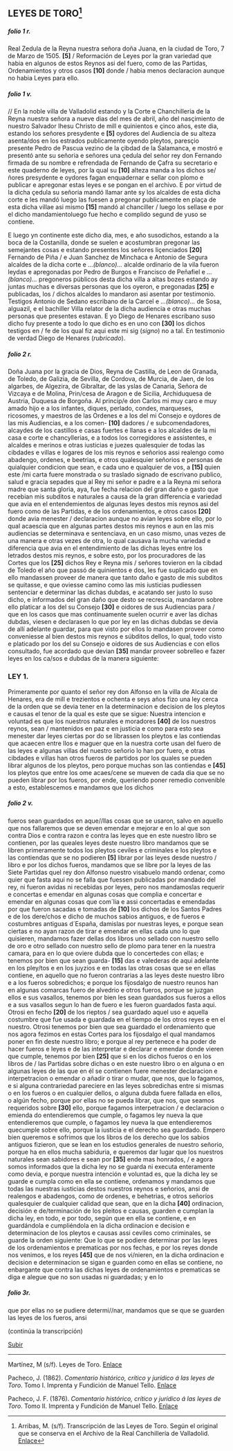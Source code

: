 ## LEYES DE TORO[^1]

##### folio 1 r.

Real Zedula de la Reyna nuestra señora doña Juana, en la ciudad de Toro, 7 de Marzo de 1505.
**[5]** / Reformación de Leyes por la gran variedad que habia en algunos de estos Reynos asi del fuero, como de las Partidas, Ordenamientos y otros casos **[10]** donde / habia menos declaracion aunque no habia Leyes para ello. 

##### folio 1 v. 

// En la noble villa de Valladolid estando y la Corte e Chanchilleria de la Reyna nuestra señora a nueve dias del mes de abril, año del nasçimiento de nuestro Salvador Ihesu Christo de mill e quinientos e çinco años, este dia, estando los señores presydente e **[5]** oydores del Audiencia de su alteza asenta/dos en los estrados publicamente oyendo pleytos, paresçio presente Pedro de Pascua vezino de la çibdad de la Salamanca, e mostró e presentó ante su señoria e señores una çedula del señor rey don Fernando firmada de su nombre e refrendada de Fernando de Çafra su secretario e este quaderno de leyes, por la qual su **[10]** alteza manda a los dichos se/ñores presydente e oydores fagan enquadernar e sellar con plomo e publicar e apregonar estas leyes e se pongan en el archivo. E por virtud de la dicha çedula su señoria mandó llamar ante sy los alcaldes de esta dicha corte e les mandó luego las fuesen a pregonar publicamente en plaça de esta dicha villae asi mismo **[15]** mandó al chanciller / luego los sellase e por el dicho mandamientoluego fue hecho e complido segund de yuso se contiene. 

E luego yn continente este dicho dia, mes, e año susodichos, estando a la boca de la Costanilla, donde se suelen e acostumbran pregonar las semejantes cosas e estando presentes los señores liçenciados **[20]** Fernando de Piña / e Juan Sanchez de Minchaca e Antonio de Segura alcaldes de la dicha corte e *...(blanco)...* alcalde ordinario de la vila fueron leydas e apregonadas por Pedro de Burgos e Francisco de Peñafiel e *...(blanco)...* pregoneros públicos desta dicha villa a altas bozes estando ay juntas muchas e diversas personas que los oyeron, e pregonadas **[25]**  e publicadas, los / dichos alcaldes lo mandaron asi asentar por testimonio. Testigos Antonio de Sedano escribano de la Carcel e *...(blanco)...* de Sosa, alguazil, e el bachiller Villa relator de la dicha audiencia e otras muchas personas que presentes estavan. E yo Diego de Henares escribano suso dicho fuy presente a todo lo que dicho es en uno con **[30]** los dichos testigos en / fe de los qual fiz aqui este mi sig (*signo*) no a tal. En testimonio de verdad Diego de Henares (*rubricado*). 

##### folio 2 r. 

Doña Juana por la gracia de Dios, Reyna de Castilla, de Leon de Granada, de Toledo, de Galizia, de Sevilla, de Cordova, de Murcia, de Jaen, de los algarbes, de Algezira, de Gibraltar, de las yslas de Canaria, Señora de Vizcaya e de Molina, Prin/cesa de Aragon e de Sicilia, Archiduquesa de Austria, Duquesa de Borgoña. Al princip/e don Carlos mi muy caro e muy amado hijo e a los infantes, diques, perlado, condes, marqueses, ricosomes, y maestros de las Ordenes e a los del mi Consejo e oydores de las mis Audiencias, e a los comen- **[10]** dadores / e subcomendadores, alcaydes de los castillos e casas fuertes e llanas e a los alcaldes de la mi casa e corte e chancyllerias, e a todos los corregidores e assistentes, e alcaldes e merinos e otras iusticias e juezes qualesquier de todas las cibdades e villas e logares de los mis reynos e señorios assi realengo como  abadengo, ordenes, e beetrias, e otros qualesquier señorios e personas de quialquier condicion que sean, e cada uno e qualquier de vos, a **[15]** quien este /mi carta fuere monstrada o su traslado signado de escrivano publico, salud e gracia sepades que al Rey mi señor e padre e a la Reyna mi señora madre que  santa gloria, aya, fue fecha relacion del gran daño e gasto que recebian mis subditos e naturales a causa de la gran differencia e variedad que avia en el entendemientos de algunas leyes destos mis reynos asi del fuero como de las Partidas, e de los ordenamientos, e otros casos **[20]** donde avia menester / declaracion aunque no avian leyes sobre ello, por lo qual acaescia que en algunas partes destos mis reynos e aun en las mis audiencias se determinava e sentenciava, en un caso mismo, unas vezes de una manera e otras vezes de otra, lo qual causava la mucha variedad e diferencia que avia en el entendimiento de las dichas leyes entre los letrados destos mis reynos, e sobre esto, por los procuradores de las Cortes que los **[25]** dichos Rey e Reyna mis / señores tovieron en la cibdad de Toledo el año que passó de quinientos e dos, les fue suplicado que en ello mandassen proveer de manera que tanto daño e gasto de mis subditos se quitasse, e que oviesse camino como las mis iusticias pudiessen sentenciar e determinar las dichas dubdas, e acatando ser justo lo suso dicho, e informados del gran daño que desto se recrescia, mandaron sobre ello platicar a los del su Consejo **[30]** e oidores de sus Audiencias para / que en los casos que mas continuamente suelen ocurrir e aver las dichas dubdas, viesen e declarasen lo que por ley en las dichas dubdas se devia de allí adelante guardar, para que visto por ellos lo mandasen proveer como conveniesse al bien destos mis reynos e súbditos dellos, lo qual, todo visto e platicado por los del su Consejo e oidores de sus Audiencias e con ellos consultado, fue acordado que devian 
**[35]** mandar proveer sobrelleo e fazer leyes en los ca/sos e dubdas de la manera siguiente:

### LEY 1. 

Primeramente por quanto el señor rey don Alfonso en la villa de Alcala de Henares, era de mill e trezientos e ochenta e seys años fizo una ley cerca de la orden que se devia tener en la determinacion e decision de los pleytos e causas el tenor de la qual es este que se sigue: Nuestra intencion e voluntad es que los nuestros naturales e moradores **[40]** de los nuestros reynos, sean / mantenidos en paz e en justicia e como para esto sea menester dar leyes ciertas por do se librassen los pleytos e las contiendas que acaecen entre llos e maguer que en la nuestra corte usan del fuero de las leyes e algunas villas del nuestro señorio lo han por fuero, e otras cibdades e villas han otros fueros de partidos por los quales se pueden librar algunos de los pleytos, pero porque muchas son las contiendas e **[45]** los pleytos que entre los ome acaes/cene se mueven de cada dia que se no pueden librar por los fueros, por ende, queriendo poner remedio convenible a esto, establescemos e mandamos que los dichos 

##### folio 2 v. 

fueros sean guardados en aque//llas cosas que se usaron, salvo en aquello que nos fallaremos que se deven emendar e mejorar e en lo al que son contra Dios e contra razon e contra las leyes que en este nuestro libro se contienen, por las queales leyes deste nuestro libro mandamos que se libren primeramente todos los pleytos ceviles e criminales e los pleytos e las contiendas que se no podieren **[5]** librar por las leyes desde nuestro / libro e por los dichos fueros, mandamos que se libre por la leyes de las Siete Partidas quel rey don Alfonso nuestro visabuelo mandó ordenar, como quier que fasta aqui no se falla que fuessen publicadas por mandado del rey, ni fueron avidas ni recebidas por leyes, pero nos mandamoslas requerir e concertas e emendar en algunas cosas que complia e concertar e emendar en algunas cosas que com´lia e assi concertadas e emendadas por que fueron sacadas e tomadas de **[10]** los dichos de los Santos Padres e de los dere/chos e dicho de muchos sabios antiguos, e de fueros e costumbres antiguas d´España, damislas por nuestras leyes, e porque sean ciertas e no ayan razon de tirar e emendar en ellas cada uno lo que quisieren, mandamos fazer dellas dos libros uno sellado con nuestro sello de oro e otro sellado con nuestro sello de plomo para tener en la nuestra camara, para en lo que oviere dubda que lo concertedes con ellas; e tenemos por bien que sean guarda- **[15]** das e valederas de aqui adelante en los pley/tos e en los juyzios e en todas las otras cosas que se en ellas contiene, en aquello que no fueron contrarias a las leyes deste nuestro libro e a los fueros sobredichos; e porque los fijosdalgo de nuestro reunos han en algunas comarcas fuero de alvedrio e otros fueros, porque se juzgan ellos e sus vasallos, tenemos por bien les sean guardados sus fueros a ellos e a sus vasallos segun lo han de fuero e les fueron guardados fasta aqui. Otrosi en fecho **[20]** de los rieptos / sea guardado aquel uso e aquella costumbre que fue usada e guardada en el tiempo de los otros reyes e en el nuestro. Otrosi tenemos por bien que sea guardado el ordenamiento que nos agora fezimos en estas Cortes para los fijosdalgo el qual mandamos poner en fin deste nuestro libro; e porque al rey pertenece e ha poder de hacer fueros e leyes e de las interpretar e declarar e emendar donde vieren que cumple, tenemos por bien **[25]** que si en los dichos fueros o en los libros de / las Partidas sobre dichas o en este nuestro libro o en alguna o en algunas leyes de las que en él se contienen fuere menester declaracion  e interpetracion o emendar o añadir o tirar o mudar, que nos, que lo fagamos, e si alguna contrariedad pareciere en las leyes sobredichas entre si mismas o en los fueros o en cualquier dellos, o alguna dubda fuere fallada en ellos, o algún fecho, porque por ellas no se pueda librar, que nos, que seamos requeridos sobre **[30]** ello, porque fagamos interpetracion / e declaracion o emienda do entendieremos que cumple, o fagamos ley nueva la que entendieremos que cumple,  o fagamos ley nueva la que entendieremos quecumple sobre ello, porque la iusticia e el derecho sea guardado. Empero bien queremos e sofrimos que los libros de los derecho que los sabios antiguos fizieron, que se lean en los estudios generales de nuestro señorio, porque ha en ellos mucha sabiduria, e queremos dar lugar que los nuestros naturales sean sabidores e sean por **[35]** ende mas honrados, / e agora somos informados que la dicha ley no se guarda ni executa enteramente como devia, e porque nuestra intención e voluntad es, que la dicha ley se guarde e cumpla como en ella se contiene, ordenamos y mandamos que todas las nuestras iusticias destos nuestros reynos e señorios, ansi de realengos e abadengos, como de ordenes, e behetrias, e otros señoríos qualesquier de cualquier calidad que sean, que en la dicha **[40]** ordinacion, decisión e de/terminación de los pleitos e causas, guarden e cumplan la dicha ley, en todo, e por todo, según que en ella se contiene, e en guardándola e cumpliéndola en la dicha ordinacion e decision e determinacion de los pleytos e causas assi ceviles como criminales, se guarde la orden siguiente: Que lo que se podiere determinar por las leyes de los ordenamientos e prematicas por nos fechas, e por los reyes donde nos venimos, e los reyes **[45]** que de nos vi/nieren, en la dicha ordinacion e decision e determinacion se sigan e guarden como en ellas se contiene, no enbargante que contra las dichas leyes de ordenamientos e prematicas se diga e alegue que no son usadas ni guardadas; y en lo 

##### folio 3r.

que por ellas no se pudiere determi//nar, mandamos que se que se guarden las leyes de los fueros, ansi 


(continúa la transcripción)



[Subir](#Top)

---

[^1]: Arribas, M. (s/f). Transcripción de las Leyes de Toro. Según el original que se conserva en el Archivo de la Real Canchillería de Valladolid. [Enlace](https://faculty.georgetown.edu/sallesrv/courses/SPAN-459/span459/pdfs/leyes_toro/leyes_96.pdf)  

Martínez, M (s/f). Leyes de Toro. [Enlace](http://www.artic.ua.es/biblioteca/u85/documentos/1840.pdf)

Pacheco, J. (1862). *Comentario histórico, crítico y jurídico á las leyes de Toro*. Tomo I. Imprenta y Fundición de Manuel Tello. [Enlace](https://archive.org/details/BRes0029541)

Pacheco, J. F. (1876). *Comentario histórico, crítico y jurídico á las leyes de Toro*. Tomo II. Imprenta y Fundición de Manuel Tello. [Enlace](https://archive.org/details/BRes0029542)
